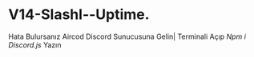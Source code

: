 # V14-Slashl--Uptime.
Hata Bulursanız Aircod Discord Sunucusuna Gelin|
Terminali Açıp *Npm i Discord.js* Yazın
